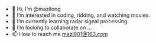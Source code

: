 - 👋 Hi, I’m @mazilong
- 👀 I’m interested in coding, ridding, and watching movies.
- 🌱 I’m currently learning radar signal processing.
- 💞️ I’m looking to collaborate on ...
- 📫 How to reach me mazl901@163.com

<!---
mazilong/mazilong is a ✨ special ✨ repository because its `README.md` (this file) appears on your GitHub profile.
You can click the Preview link to take a look at your changes.
--->
